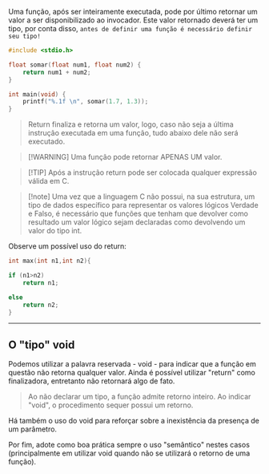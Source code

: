 Uma função, após ser inteiramente executada, pode por último retornar um valor a ser disponibilizado ao invocador. Este valor retornado deverá ter um tipo, por conta disso, `antes de definir uma função é necessário definir seu tipo!`
```C
#include <stdio.h>

float somar(float num1, float num2) {
	return num1 + num2;
}

int main(void) {
	printf("%.1f \n", somar(1.7, 1.3));
}
```

> Return finaliza e retorna um valor, logo, caso não seja a última instrução executada em uma função, tudo abaixo dele não será executado.

> [!WARNING] Uma função pode retornar APENAS UM valor.

>[!TIP] Após a instrução return pode ser colocada qualquer expressão válida em C.

>[!note] Uma vez que a linguagem C não possui, na sua estrutura, um tipo de dados específico para representar os valores lógicos Verdade e Falso, é necessário que funções que tenham que devolver como resultado um valor lógico sejam declaradas como devolvendo um valor do tipo int.

Observe um possível uso do return:
```C
int max(int n1,int n2){

if (n1>n2)
	return n1;

else
	return n2;
}
```

---

## O "tipo" void
Podemos utilizar a palavra reservada - void - para indicar que a função em questão não retorna qualquer valor. Ainda é possível utilizar "return" como finalizadora, entretanto não retornará algo de fato.
>Ao não declarar um tipo, a função admite retorno inteiro. Ao indicar "void", o procedimento sequer possui um retorno.

Há também o uso do void para reforçar sobre a inexistência da presença de um parâmetro.

Por fim, adote como boa prática sempre o uso "semântico" nestes casos (principalmente em utilizar void quando não se utilizará o retorno de uma função).